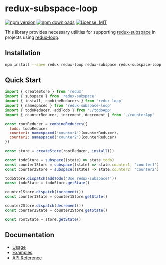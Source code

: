 # redux-subspace-loop

[![npm version](https://img.shields.io/npm/v/redux-subspace-loop.svg?style=flat-square)](https://www.npmjs.com/package/redux-subspace-loop)
[![npm downloads](https://img.shields.io/npm/dm/redux-subspace-loop.svg?style=flat-square)](https://www.npmjs.com/package/redux-subspace-loop)
[![License: MIT](https://img.shields.io/npm/l/redux-subspace-loop.svg?style=flat-square)](/LICENSE.md)

This library provides necessary utilities for supporting [redux-subspace](/) in projects using [redux-loop](https://github.com/redux-loop/redux-loop).

## Installation

```sh
npm install --save redux redux-loop redux-subspace redux-subspace-loop
```

## Quick Start

```javascript
import { createStore } from 'redux'
import { subspace } from 'redux-subspace'
import { install, combineReducers } from 'redux-loop'
import { namespaced } from 'redux-subspace-loop'
import { todoReducer, addTodo } from './todoApp'
import { counterReducer, increment, decrement } from './counterApp'

const rootReducer = combineReducers({
  todo: todoReducer
  counter1: namespaced('counter1')(counterReducer),
  counter2: namespaced('counter2')(counterReducer)
})

const store = createStore(rootReducer, install())

const todoStore = subspace((state) => state.todo)
const counter1Store = subspace((state) => state.counter1, 'counter1')
const counter2Store = subspace((state) => state.counter2, 'counter2')

todoStore.dispatch(addTodo('Use redux-subspace!'))
const todoState = todoStore.getState()

counter1Store.dispatch(increment())
const counter1State = counter1Store.getState()

counter2Store.dispatch(decrement())
const counter2State = counter2Store.getState()

const rootState = store.getState()
```

## Documentation

* [Usage](/packages/redux-subspace-loop/docs/Usage.md)
* [Examples](/docs/Examples.md#redux-subspace-loop)
* [API Reference](/packages/redux-subspace-loop/docs/api/README.md)
